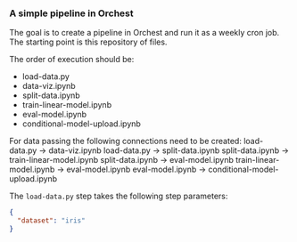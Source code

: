 ### A simple pipeline in Orchest

The goal is to create a pipeline in Orchest and run it as a weekly cron job. The starting point is this repository of files.


The order of execution should be:

- load-data.py 
- data-viz.ipynb
- split-data.ipynb
- train-linear-model.ipynb
- eval-model.ipynb
- conditional-model-upload.ipynb

For data passing the following connections need to be created:
load-data.py -> data-viz.ipynb
load-data.py -> split-data.ipynb
split-data.ipynb -> train-linear-model.ipynb
split-data.ipynb -> eval-model.ipynb
train-linear-model.ipynb -> eval-model.ipynb
eval-model.ipynb -> conditional-model-upload.ipynb

The `load-data.py` step takes the following step parameters:

```json
{
  "dataset": "iris"
}
```
